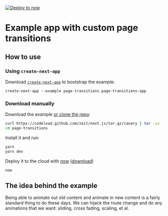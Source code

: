 [![Deploy to now](https://deploy.now.sh/static/button.svg)](https://deploy.now.sh/?repo=https://github.com/zeit/next.js/tree/master/examples/page-transitions)

# Example app with custom page transitions

## How to use

### Using `create-next-app`

Download [`create-next-app`](https://github.com/segmentio/create-next-app) to bootstrap the example:

```
create-next-app --example page-transitions page-transitions-app
```

### Download manually

Download the example [or clone the repo](https://github.com/zeit/next.js):

```bash
curl https://codeload.github.com/zeit/next.js/tar.gz/canary | tar -xz --strip=2 next.js-canary/examples/page-transitions
cd page-transitions
```

Install it and run:

```bash
yarn
yarn dev
```

Deploy it to the cloud with [now](https://zeit.co/now) ([download](https://zeit.co/download))

```bash
now
```

## The idea behind the example

Being able to animate out old content and animate in new content is a fairly standard thing to do these days. We can hijack the route change and do any animations that we want: sliding, cross fading, scaling, et al.

